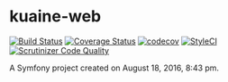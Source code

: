 kuaine-web
==========

[![Build Status](https://travis-ci.org/PReimers/kame-web.svg?branch=master)](https://travis-ci.org/PReimers/kame-web) [![Coverage Status](https://coveralls.io/repos/github/PReimers/kame-web/badge.svg?branch=master)](https://coveralls.io/github/PReimers/kame-web?branch=master) [![codecov](https://codecov.io/gh/PReimers/kame-web/branch/master/graph/badge.svg)](https://codecov.io/gh/PReimers/kame-web) [![StyleCI](https://styleci.io/repos/66022947/shield)](https://styleci.io/repos/66022947) [![Scrutinizer Code Quality](https://scrutinizer-ci.com/g/PReimers/kame-web/badges/quality-score.png?b=master)](https://scrutinizer-ci.com/g/PReimers/kame-web/?branch=master)

A Symfony project created on August 18, 2016, 8:43 pm.
